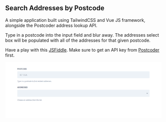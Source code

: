 ## Search Addresses by Postcode

A simple application built using TailwindCSS and Vue JS framework, alongside the Postcoder address lookup API.

Type in a postcode into the input field and blur away. The addresses select box will be populated with all of the addresses for that given postcode.

Have a play with this [JSFiddle](https://codepen.io/nickdavies791/pen/orBzEE?editors=1010). Make sure to get an API key from [Postcoder](https://postcoder.com/) first.

![Demo](/resources/images/demo.gif "Demo")